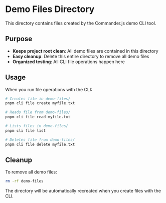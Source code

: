 # Demo Files Directory

This directory contains files created by the Commander.js demo CLI tool.

## Purpose

- **Keeps project root clean**: All demo files are contained in this directory
- **Easy cleanup**: Delete this entire directory to remove all demo files
- **Organized testing**: All CLI file operations happen here

## Usage

When you run file operations with the CLI:

```bash
# Creates file in demo-files/
pnpm cli file create myfile.txt

# Reads file from demo-files/
pnpm cli file read myfile.txt

# Lists files in demo-files/
pnpm cli file list

# Deletes file from demo-files/
pnpm cli file delete myfile.txt
```

## Cleanup

To remove all demo files:

```bash
rm -rf demo-files
```

The directory will be automatically recreated when you create files with the CLI.
